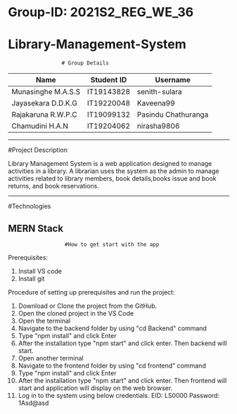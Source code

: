 # Group-ID:  2021S2_REG_WE_36
# Library-Management-System

                     # Group Details
   
| Name  | Student ID | Username |
| ------------- | ------------- | ------------- |
| Munasinghe M.A.S.S  | IT19143828  | senith-sulara  |
| Jayasekara D.D.K.G  | IT19220048  | Kaveena99  |
| Rajakaruna R.W.P.C | IT19099132  | Pasindu Chathuranga  |
| Chamudini H.A.N  | IT19204062  | nirasha9806  |

-----------------------------------------------------------------
#Project Description

Library Management System is a web application designed to manage activities in a library. A librarian uses the system as the admin to manage activities related to library members, book details,books issue and book returns, and book reservations.

-----------------------------------------------------------------
#Technologies

MERN Stack
-----------------------------------------------------------------

                      #How to get start with the app	
Prerequisites:
1.	Install VS code
2.	Install git

Procedure of setting up prerequisites and run the project:
1.	Download or Clone the project from the GitHub.
2.	Open the cloned project in the VS Code
3.	Open the terminal
4.	Navigate to the backend folder by using "cd Backend" command
5.	Type "npm install" and click Enter
6.	After the installation type "npm start" and click enter. Then backend will start. 
7.	Open another terminal
8.	Navigate to the frontend folder by using "cd frontend" command 
9.	Type "npm install" and click Enter
10.	After the installation type "npm start" and click enter. Then frontend will start and application will display on the web browser.
11.	Log in to the system using below credentials.
EID: LS0000
Password: 1Asd@asd
